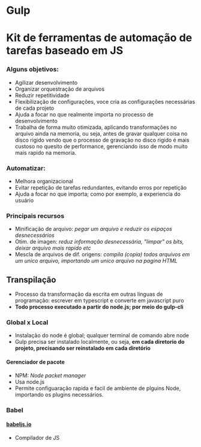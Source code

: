 # Gulp   

# **Kit de ferramentas de automação de tarefas baseado em JS**    

### Alguns objetivos:
- Agilizar desenvolvimento
- Organizar orquestração de arquivos
- Reduzir repetitividade
- Flexibilização de configurações, voce cria as configurações necessárias de cada projeto
- Ajuda a focar no que realmente importa no processo de desenvolvimento
- Trabalha de forma muito otimizada, aplicando transformações no arquivo ainda na memoria, ou seja, antes de gravar qualquer coisa no disco rigido vendo que o processo de gravação no disco rigido é mais custoso no quesito de performance, gerenciando isso de modo muito mais rapido na memoria.   

### Automatizar:   

- Melhora organizacional
- Evitar repetição de tarefas redundantes, evitando erros por repetição
- Ajuda a focar no que importa; como por exemplo, a experiencia do usuário    

### Principais recursos   

- Minificação de arquivo: *pegar um arquivo e reduzir os espaços desnecessários*
- Otim. de imagen: *reduz informação desnecessária, "limpar" os bits, deixar arquivo mais rapido etc*
- Mescla de arquivos de dif. origens: *compila (copia) todos arquivos em um unico arquivo, importando um unico arquivo na pagina HTML*   

## Transpilação
- Processo da transformação da escrita em outras linguas de programação: escrever em typescript e converte em javascript puro
- **Todo processo executado a partir do node.js; por meio do gulp-cli**   

### Global x Local   

- Instalação do node é global; qualquer terminal de comando abre node
- Gulp precisa ser instalado localmente, ou seja, **em cada diretorio do projeto, precisando ser reinstalado em cada diretório**   

#### Gerenciador de pacote   

- NPM: *Node packet manager*
- Usa node.js
- Permite configuaração rapida e facil de ambiente de plguins Node, importando os plugins necessários.   

### Babel   

#### [babeljs.io](https://www.npmjs.com/package/gulp-babel)

- Compilador de JS